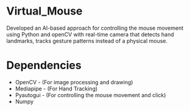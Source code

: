 # Virtual_Mouse
Developed an AI-based approach for controlling the mouse movement using Python and openCV with real-time camera that detects hand landmarks, tracks gesture patterns instead of a physical mouse.
# Dependencies
* OpenCV - (For image processing and drawing)
* Mediapipe - (For Hand Tracking)
* Pyautogui - (For controlling the mouse movement and click)
* Numpy
